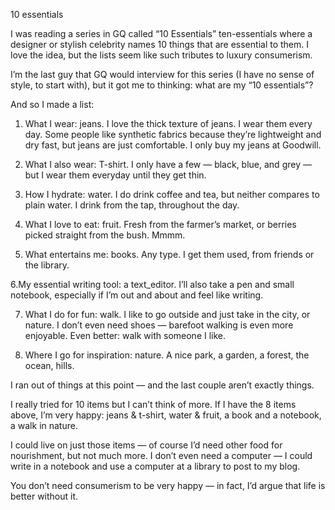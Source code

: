 10 essentials

I was reading a series in GQ called “10 Essentials”
ten-essentials where a designer or stylish celebrity names 10 things that are
essential to them. I love the idea, but the lists seem like such tributes to
luxury consumerism.

I’m the last guy that GQ would interview for this series (I have no sense of
style, to start with), but it got me to thinking: what are my “10 essentials”?

And so I made a list:

1. What I wear: jeans. I love the thick texture of jeans. I wear them every
day. Some people like synthetic fabrics because they’re lightweight and dry
fast, but jeans are just comfortable. I only buy my jeans at Goodwill.

2. What I also wear: T-shirt. I only have a few — black, blue, and grey — but I
wear them everyday until they get thin.

3. How I hydrate: water. I do drink coffee and tea, but neither compares to
plain water. I drink from the tap, throughout the day.

4. What I love to eat: fruit. Fresh from the farmer’s market, or berries picked
straight from the bush. Mmmm.

5. What entertains me: books. Any type. I get them used, from friends or the
library.

6.My essential writing tool: a text_editor. I’ll also take a pen and small
notebook, especially if I’m out and about and feel like writing.

7. What I do for fun: walk. I like to go outside and just take in the city, or
nature. I don’t even need shoes — barefoot walking is even more enjoyable. Even
better: walk with someone I like.

8. Where I go for inspiration: nature. A nice park, a garden, a forest, the
ocean, hills.

I ran out of things at this point — and the last couple aren’t exactly things.

I really tried for 10 items but I can’t think of more. If I have the 8 items
above, I’m very happy: jeans & t-shirt, water & fruit, a book and a notebook, a
walk in nature.

I could live on just those items — of course I’d need other food for
nourishment, but not much more. I don’t even need a computer — I could write in
a notebook and use a computer at a library to post to my blog.

You don’t need consumerism to be very happy — in fact, I’d argue that life is
better without it.
